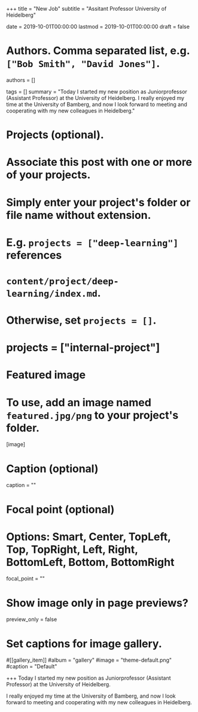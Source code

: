+++
title = "New Job"
subtitle = "Assitant Professor University of Heidelberg"

date = 2019-10-01T00:00:00
lastmod = 2019-10-01T00:00:00
draft = false

# Authors. Comma separated list, e.g. `["Bob Smith", "David Jones"]`.
authors = []

tags = []
summary = "Today I started my new position as Juniorprofessor (Assistant Professor) at the University of Heidelberg. I really enjoyed my time at the University of Bamberg, and now I look forward to meeting and cooperating with my new colleagues in Heidelberg."

# Projects (optional).
#   Associate this post with one or more of your projects.
#   Simply enter your project's folder or file name without extension.
#   E.g. `projects = ["deep-learning"]` references 
#   `content/project/deep-learning/index.md`.
#   Otherwise, set `projects = []`.
# projects = ["internal-project"]

# Featured image
# To use, add an image named `featured.jpg/png` to your project's folder. 
[image]
  # Caption (optional)
  caption = ""

  # Focal point (optional)
  # Options: Smart, Center, TopLeft, Top, TopRight, Left, Right, BottomLeft, Bottom, BottomRight
  focal_point = ""

  # Show image only in page previews?
  preview_only = false

# Set captions for image gallery.

#[[gallery_item]]
#album = "gallery"
#image = "theme-default.png"
#caption = "Default"

+++
Today I started my new position as Juniorprofessor (Assistant Professor) at the University of Heidelberg.

I really enjoyed my time at the University of Bamberg, and now I look forward to meeting and cooperating with my new colleagues in Heidelberg.
